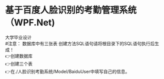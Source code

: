 # 基于百度人脸识别的考勤管理系统（WPF.Net)  

大学毕业设计  
#注意：
数据库中有三张表  创建方法SQL语句请将根目录下的SQL语句执行后生成！  
👉创建数据库  
👉创建三个表  
👉在./人脸识别考勤系统/Model/BaiduUser中填写自己的信息。  
